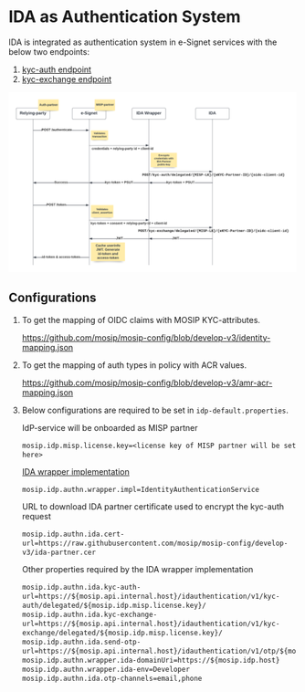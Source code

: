 # IDA as Authentication System

IDA is integrated as authentication system in e-Signet services with the below two endpoints:

1. [kyc-auth endpoint](https://mosip.stoplight.io/docs/id-authentication/branches/main/e1010cf7b1ea6-kyc-auth)
2. [kyc-exchange endpoint](https://mosip.stoplight.io/docs/id-authentication/branches/main/645a92f1b98c0-kyc-exchange)

![](_images/ida-esignet-integration.png)

## Configurations

1. To get the mapping of OIDC claims with MOSIP KYC-attributes.

   https://github.com/mosip/mosip-config/blob/develop-v3/identity-mapping.json
   
2. To get the mapping of auth types in policy with ACR values.

   https://github.com/mosip/mosip-config/blob/develop-v3/amr-acr-mapping.json

3. Below configurations are required to be set in `idp-default.properties`.

   IdP-service will be onboarded as MISP partner
   ```
   mosip.idp.misp.license.key=<license key of MISP partner will be set here>
   ```

   [IDA wrapper implementation](https://github.com/mosip/idp/blob/master/authentication-wrapper/src/main/java/io/mosip/idp/authwrapper/service/IdentityAuthenticationService.java)
   ```
   mosip.idp.authn.wrapper.impl=IdentityAuthenticationService
   ```

   URL to download IDA partner certificate used to encrypt the kyc-auth request
   ```
   mosip.idp.authn.ida.cert-url=https://raw.githubusercontent.com/mosip/mosip-config/develop-v3/ida-partner.cer
   ```
 
   Other properties required by the IDA wrapper implementation
   ```
   mosip.idp.authn.ida.kyc-auth-url=https://${mosip.api.internal.host}/idauthentication/v1/kyc-auth/delegated/${mosip.idp.misp.license.key}/
   mosip.idp.authn.ida.kyc-exchange-url=https://${mosip.api.internal.host}/idauthentication/v1/kyc-exchange/delegated/${mosip.idp.misp.license.key}/
   mosip.idp.authn.ida.send-otp-url=https://${mosip.api.internal.host}/idauthentication/v1/otp/${mosip.idp.misp.license.key}/
   mosip.idp.authn.wrapper.ida-domainUri=https://${mosip.idp.host}
   mosip.idp.authn.wrapper.ida-env=Developer
   mosip.idp.authn.ida.otp-channels=email,phone
   ```
